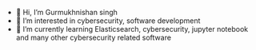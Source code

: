 - 👋 Hi, I’m Gurmukhnishan singh
- 👀 I’m interested in cybersecurity, software development
- 🌱 I’m currently learning Elasticsearch, cybersecurity, jupyter notebook and many other cybersecurity related software

<!---
Gurmukhnishansingh/Gurmukhnishansingh is a ✨ special ✨ repository because its `README.md` (this file) appears on your GitHub profile.
You can click the Preview link to take a look at your changes.
--->
